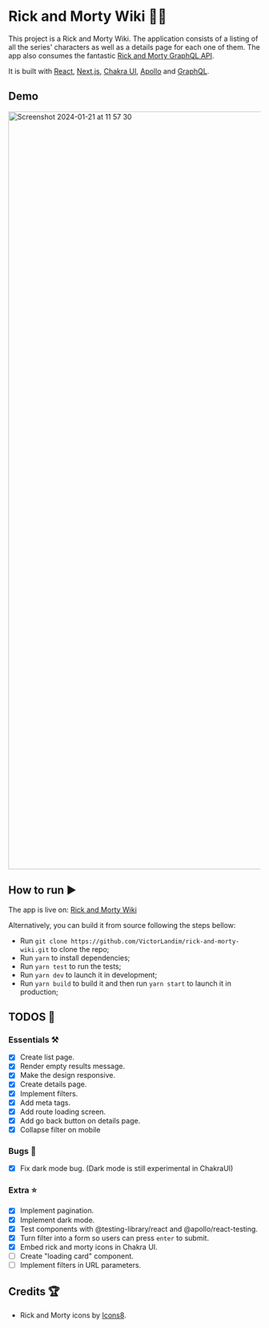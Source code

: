 # Rick and Morty Wiki 🧪💥

This project is a Rick and Morty Wiki. The application consists of a listing of all the series' characters as well as a details page for each one of them. The app also consumes the fantastic [Rick and Morty GraphQL API](https://rickandmortyapi.com/graphql).

It is built with [React](https://reactjs.org/), [Next.js](https://nextjs.org/), [Chakra UI](https://chakra-ui.com/), [Apollo](https://www.apollographql.com/) and [GraphQL](https://graphql.org/).

## Demo
<img width="1512" alt="Screenshot 2024-01-21 at 11 57 30" src="https://github.com/VictorLandim/rick-and-morty-wiki/assets/5438965/3c5504f1-e3a1-4b1a-9014-42b014cb031b">


## How to run ▶️

The app is live on: [Rick and Morty Wiki](https://rick-n-morty-wiki.netlify.com/)

Alternatively, you can build it from source following the steps bellow:

- Run `git clone https://github.com/VictorLandim/rick-and-morty-wiki.git` to clone the repo;
- Run `yarn` to install dependencies;
- Run `yarn test` to run the tests;
- Run `yarn dev` to launch it in development;
- Run `yarn build` to build it and then run `yarn start` to launch it in production;

## TODOS 🎯

### Essentials ⚒

- [x] Create list page.
- [x] Render empty results message.
- [x] Make the design responsive.
- [x] Create details page.
- [x] Implement filters.
- [x] Add meta tags.
- [x] Add route loading screen.
- [x] Add go back button on details page.
- [x] Collapse filter on mobile

### Bugs 🐛

- [x] Fix dark mode bug. (Dark mode is still experimental in ChakraUI)

### Extra ⭐

- [x] Implement pagination.
- [x] Implement dark mode.
- [x] Test components with @testing-library/react and @apollo/react-testing.
- [x] Turn filter into a form so users can press `enter` to submit.
- [x] Embed rick and morty icons in Chakra UI.
- [ ] Create "loading card" component.
- [ ] Implement filters in URL parameters.

## Credits 🏆

- Rick and Morty icons by [Icons8](https://icons8.com).
